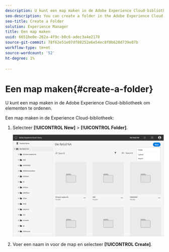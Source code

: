 ```yaml
---
description: U kunt een map maken in de Adobe Experience Cloud-bibliotheek om elementen te ordenen.
seo-description: You can create a folder in the Adobe Experience Cloud Library to organize assets.
seo-title: Create a Folder
solution: Experience Manager
title: Een map maken
uuid: 6651be0e-262a-4f9c-b0c6-adec3a4e2178
source-git-commit: 78f62e51e07df88252e6e54ec8f0b620d739e07b
workflow-type: tm+mt
source-wordcount: '52'
ht-degree: 1%

---
```



# Een map maken{#create-a-folder}

U kunt een map maken in de Adobe Experience Cloud-bibliotheek om elementen te ordenen.

Een map maken in de Experience Cloud-bibliotheek:

1. Selecteer **[!UICONTROL New]** > **[!UICONTROL Folder]**.

   ![](assets/library_new_folder_upload.png)

1. Voer een naam in voor de map en selecteer **[!UICONTROL Create]**.

